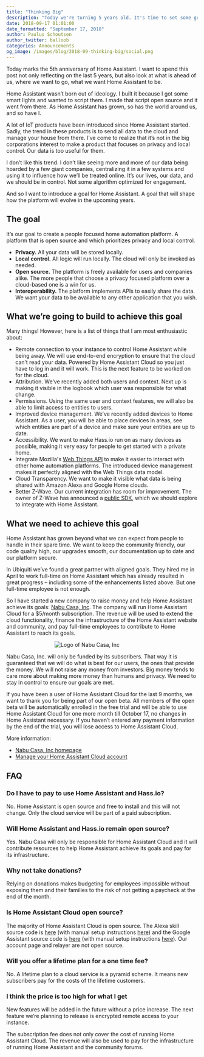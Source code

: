 ```yaml
---
title: "Thinking Big"
description: "Today we're turning 5 years old. It's time to set some goals."
date: 2018-09-17 01:01:00
date_formatted: "September 17, 2018"
author: Paulus Schoutsen
author_twitter: balloob
categories: Announcements
og_image: /images/blog/2018-09-thinking-big/social.png
---
```


Today marks the 5th anniversary of Home Assistant. I want to spend this post not only reflecting on the last 5 years, but also look at what is ahead of us, where we want to go, what we want Home Assistant to be.

Home Assistant wasn’t born out of ideology. I built it because I got some smart lights and wanted to script them. I made that script open source and it went from there. As Home Assistant has grown, so has the world around us, and so have I.

A lot of IoT products have been introduced since Home Assistant started. Sadly, the trend in these products is to send all data to the cloud and manage your house from there. I’ve come to realize that it’s not in the big corporations interest to make a product that focuses on privacy and local control. Our data is too useful for them.

I don’t like this trend. I don’t like seeing more and more of our data being hoarded by a few giant companies, centralizing it in a few systems and using it to influence how we’ll be treated online. It’s our lives, our data, and we should be in control. Not some algorithm optimized for engagement.

And so I want to introduce a goal for Home Assistant. A goal that will shape how the platform will evolve in the upcoming years.

<!--more-->
## The goal

It’s our goal to create a people focused home automation platform. A platform that is open source and which prioritizes privacy and local control.

 - **Privacy.** All your data will be stored locally.
 - **Local control.** All logic will run locally. The cloud will only be invoked as needed.
 - **Open source.** The platform is freely available for users and companies alike. The more people that choose a privacy focused platform over a cloud-based one is a win for us.
 - **Interoperability.** The platform implements APIs to easily share the data. We want your data to be available to any other application that you wish.

## What we’re going to build to achieve this goal

Many things! However, here is a list of things that I am most enthusiastic about:

 - Remote connection to your instance to control Home Assistant while being away. We will use end-to-end encryption to ensure that the cloud can’t read your data. Powered by Home Assistant Cloud so you just have to log in and it will work. This is the next feature to be worked on for the cloud.
 - Attribution. We’ve recently added both users and context. Next up is making it visible in the logbook which user was responsible for what change.
 - Permissions. Using the same user and context features, we will also be able to limit access to entities to users.
 - Improved device management. We’ve recently added devices to Home Assistant. As a user, you will be able to place devices in areas, see which entities are part of a device and make sure your entities are up to date.
 - Accessibility. We want to make Hass.io run on as many devices as possible, making it very easy for people to get started with a private home.
 - Integrate Mozilla's [Web Things API] to make it easier to interact with other home automation platforms. The introduced device management makes it perfectly aligned with the Web Things data model.
 - Cloud Transparency. We want to make it visible what data is being shared with Amazon Alexa and Google Home clouds.
 - Better Z-Wave. Our current integration has room for improvement. The owner of Z-Wave has announced a [public SDK](http://zwavepublic.com/), which we should explore to integrate with Home Assistant.

## What we need to achieve this goal

Home Assistant has grown beyond what we can expect from people to handle in their spare time. We want to keep the community friendly, our code quality high, our upgrades smooth, our documentation up to date and our platform secure.

In Ubiquiti we’ve found a great partner with aligned goals. They hired me in April to work full-time on Home Assistant which has already resulted in great progress – including some of the enhancements listed above. But one full-time employee is not enough.

So I have started a new company to raise money and help Home Assistant achieve its goals: [Nabu Casa, Inc][nabu-home]. The company will run Home Assistant Cloud for a $5/month subscription. The revenue will be used to extend the cloud functionality, finance the infrastructure of the Home Assistant website and community, and pay full-time employees to contribute to Home Assistant to reach its goals.

<div style='max-width: 250px; margin: 0 auto'><img src='/images/blog/2018-09-thinking-big/logo-text.svg' style='border: 0; box-shadow: none' alt='Logo of Nabu Casa, Inc'>
</div>

Nabu Casa, Inc. will only be funded by its subscribers. That way it is guaranteed that we will do what is best for our users, the ones that provide the money. We will not raise any money from investors. Big money tends to care more about making more money than humans and privacy. We need to stay in control to ensure our goals are met.

If you have been a user of Home Assistant Cloud for the last 9 months, we want to thank you for being part of our open beta. All members of the open beta will be automatically enrolled in the free trial and will be able to use Home Assistant Cloud for one more month till October 17, no changes in Home Assistant necessary. If you haven’t entered any payment information by the end of the trial, you will lose access to Home Assistant Cloud.

More information:

 - [Nabu Casa, Inc homepage][nabu-home]
 - [Manage your Home Assistant Cloud account][nabu-account]

## FAQ

### Do I have to pay to use Home Assistant and Hass.io?

No. Home Assistant is open source and free to install and this will not change. Only the cloud service will be part of a paid subscription.

### Will Home Assistant and Hass.io remain open source?

Yes. Nabu Casa will only be responsible for Home Assistant Cloud and it will contribute resources to help Home Assistant achieve its goals and pay for its infrastructure.

### Why not take donations?

Relying on donations makes budgeting for employees impossible without exposing them and their families to the risk of not getting a paycheck at the end of the month.

### Is Home Assistant Cloud open source?

The majority of Home Assistant Cloud is open source. The Alexa skill source code is [here](https://github.com/home-assistant/home-assistant/blob/dev/homeassistant/integrations/alexa/smart_home.py) (with manual setup instructions [here](https://github.com/mike-grant/haaska/)) and the Google Assistant source code is [here](https://github.com/home-assistant/home-assistant/blob/dev/homeassistant/integrations/google_assistant/smart_home.py) (with manual setup instructions [here](/integrations/google_assistant/)). Our account page and relayer are not open source.

### Will you offer a lifetime plan for a one time fee?

No. A lifetime plan to a cloud service is a pyramid scheme. It means new subscribers pay for the costs of the lifetime customers.

### I think the price is too high for what I get

New features will be added in the future without a price increase. The next feature we’re planning to release is encrypted remote access to your instance.

The subscription fee does not only cover the cost of running Home Assistant Cloud. The revenue will also be used to pay for the infrastructure of running Home Assistant and the community forums.

[nabu-home]: https://www.nabucasa.com
[nabu-account]: https://account.nabucasa.com
[Web Things API]: https://iot.mozilla.org/wot/

